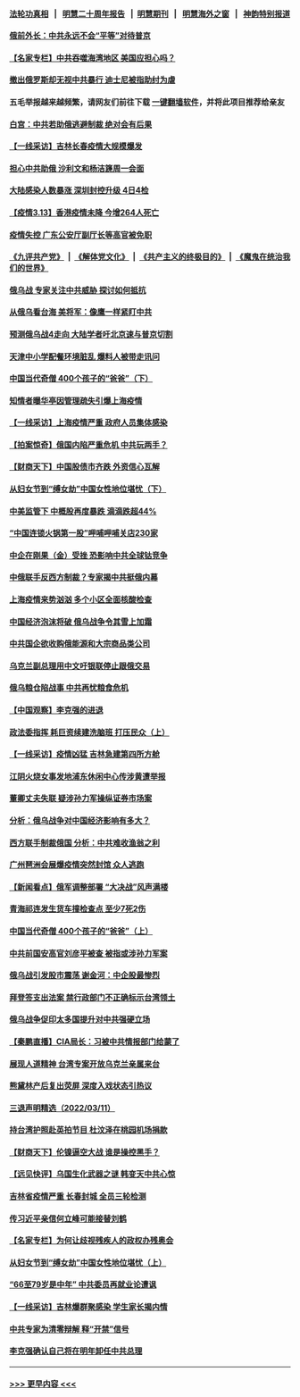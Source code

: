 #### [法轮功真相](https://github.com/gfw-breaker/truth/blob/master/README.md?t=0) &nbsp;&nbsp;|&nbsp;&nbsp; [明慧二十周年报告](https://github.com/gfw-breaker/mh-reports/blob/master/README.md?t=0) &nbsp;&nbsp;|&nbsp;&nbsp;[明慧期刊](https://github.com/gfw-breaker/mh-qikan) &nbsp;&nbsp;|&nbsp;&nbsp; [明慧海外之窗](https://github.com/gfw-breaker/mh-news/blob/master/README.md?t=0) &nbsp;&nbsp;|&nbsp;&nbsp; [神韵特别报道](https://github.com/gfw-breaker/mh-news/blob/master/shenyun.md?t=0)
#### [俄前外长：中共永远不会“平等”对待普京](../pages/nsc413/n13643595.md?t=03140802) 
#### [【名家专栏】中共吞噬海湾地区 美国应担心吗？](../pages/nsc413/n13642995.md?t=03140802) 
#### [撤出俄罗斯却无视中共暴行 迪士尼被指助纣为虐](../pages/nsc413/n13643422.md?t=03140802) 
#### 五毛举报越来越频繁，请网友们前往下载 [一键翻墙软件](https://github.com/gfw-breaker/ssr-accounts)，并将此项目推荐给亲友
#### [白宫：中共若助俄逃避制裁 绝对会有后果](../pages/nsc413/n13643513.md?t=03140802) 
#### [【一线采访】吉林长春疫情大规模爆发](../pages/nsc413/n13643435.md?t=03140802) 
#### [担心中共助俄 沙利文和杨洁篪周一会面](../pages/nsc413/n13643432.md?t=03140802) 
#### [大陆感染人数暴涨 深圳封控升级 4日4检](../pages/nsc413/n13642692.md?t=03140802) 
#### [【疫情3.13】香港疫情未降 今增264人死亡](../pages/nsc413/n13642734.md?t=03140802) 
#### [疫情失控 广东公安厅副厅长等高官被免职](../pages/nsc413/n13642434.md?t=03140802) 
#### [《九评共产党》](https://github.com/begood0513/9ping.md/blob/master/README.md) &nbsp;|&nbsp; [《解体党文化》](../../../../jtdwh.md/blob/master/README.md)  &nbsp;|&nbsp; [《共产主义的终极目的》](../../../../gczydzjmd.md/blob/master/README.md) &nbsp;|&nbsp; [《魔鬼在统治我们的世界》](../../../../mgztzwmdsj.md/blob/master/README.md) 
#### [俄乌战 专家关注中共威胁 探讨如何抵抗](../pages/nsc413/n13641196.md?t=03140802) 
#### [从俄乌看台海 美将军：像鹰一样紧盯中共](../pages/nsc413/n13637731.md?t=03140802) 
#### [预测俄乌战4走向 大陆学者吁北京速与普京切割](../pages/nsc413/n13642384.md?t=03140802) 
#### [天津中小学配餐环境脏乱 爆料人被带走讯问](../pages/nsc413/n13642334.md?t=03140802) 
#### [中国当代奇僧 400个孩子的“爸爸”（下）](../pages/nsc413/n13639864.md?t=03140802) 
#### [知情者曝华亭因管理疏失引爆上海疫情](../pages/nsc413/n13642418.md?t=03140802) 
#### [【一线采访】上海疫情严重 政府人员集体感染](../pages/nsc413/n13641892.md?t=03140802) 
#### [【拍案惊奇】俄国内陷严重危机 中共玩两手？](../pages/nsc413/n13641690.md?t=03140802) 
#### [【财商天下】中国股债市齐跌 外资信心瓦解](../pages/nsc413/n13641873.md?t=03140802) 
#### [从妇女节到“缚女劫”中国女性地位堪忧（下）](../pages/nsc413/n13639950.md?t=03140802) 
#### [中美监管下 中概股再度暴跌 滴滴跌超44%](../pages/nsc413/n13641942.md?t=03140802) 
#### [“中国连锁火锅第一股”呷哺呷哺关店230家](../pages/nsc413/n13641896.md?t=03140802) 
#### [中企在刚果（金）受挫 恐影响中共全球钴竞争](../pages/nsc413/n13641727.md?t=03140802) 
#### [中俄联手反西方制裁？专家揭中共挺俄内幕](../pages/nsc413/n13639480.md?t=03140802) 
#### [上海疫情来势汹汹 多个小区全面核酸检查](../pages/nsc413/n13641540.md?t=03140802) 
#### [中国经济泡沫将破 俄乌战争令其雪上加霜](../pages/nsc413/n13641781.md?t=03140802) 
#### [中共国企欲收购俄能源和大宗商品类公司](../pages/nsc413/n13641699.md?t=03140802) 
#### [乌克兰副总理用中文吁银联停止跟俄交易](../pages/nsc413/n13641639.md?t=03140802) 
#### [俄乌粮仓陷战事 中共再忧粮食危机](../pages/nsc413/n13641640.md?t=03140802) 
#### [【中国观察】李克强的进退](../pages/nsc413/n13641266.md?t=03140802) 
#### [政法委指挥 耗巨资续建洗脑班 打压民众（上）](../pages/nsc413/n13636730.md?t=03140802) 
#### [【一线采访】疫情凶猛 吉林急建第四所方舱](../pages/nsc413/n13640992.md?t=03140802) 
#### [江阴火烧女事发地浦东休闲中心传涉黄遭举报](../pages/nsc413/n13641083.md?t=03140802) 
#### [董卿丈夫失联 疑涉孙力军操纵证券市场案](../pages/nsc413/n13640899.md?t=03140802) 
#### [分析：俄乌战争对中国经济影响有多大？](../pages/nsc413/n13640472.md?t=03140802) 
#### [西方联手制裁俄国 分析：中共难收渔翁之利](../pages/nsc413/n13640767.md?t=03140802) 
#### [广州琶洲会展爆疫情突然封馆 众人逃跑](../pages/nsc413/n13640764.md?t=03140802) 
#### [【新闻看点】俄军调整部署 “大决战”风声满楼](../pages/nsc413/n13639463.md?t=03140802) 
#### [青海祁连发生货车撞检查点 至少7死2伤](../pages/nsc413/n13640576.md?t=03140802) 
#### [中国当代奇僧 400个孩子的“爸爸”（上）](../pages/nsc413/n13639845.md?t=03140802) 
#### [中共前国安高官刘彦平被查 被指或涉孙力军案](../pages/nsc413/n13640351.md?t=03140802) 
#### [俄乌战引发股市震荡 谢金河：中企股最惨烈](../pages/nsc413/n13640319.md?t=03140802) 
#### [拜登签支出法案 禁行政部门不正确标示台湾领土](../pages/nsc413/n13640363.md?t=03140802) 
#### [俄乌战争促印太多国提升对中共强硬立场](../pages/nsc413/n13639842.md?t=03140802) 
#### [【秦鹏直播】CIA局长：习被中共情报部门给蒙了](../pages/nsc413/n13640061.md?t=03140802) 
#### [展现人道精神 台湾专案开放乌克兰亲属来台](../pages/nsc413/n13640186.md?t=03140802) 
#### [熊黛林产后复出荧屏 深度入戏状态引热议](../pages/nsc413/n13640008.md?t=03140802) 
#### [三退声明精选（2022/03/11）](../pages/nsc413/n13640181.md?t=03140802) 
#### [持台湾护照赴英拍节目 杜汶泽在桃园机场捐款](../pages/nsc413/n13639867.md?t=03140802) 
#### [【财商天下】伦镍逼空大战 谁是操控黑手？](../pages/nsc413/n13640138.md?t=03140802) 
#### [【远见快评】乌国生化武器之谜 韩变天中共心惊](../pages/nsc413/n13640044.md?t=03140802) 
#### [吉林省疫情严重 长春封城 全员三轮检测](../pages/nsc413/n13639947.md?t=03140802) 
#### [传习近平亲信何立峰可能接替刘鹤](../pages/nsc413/n13639926.md?t=03140802) 
#### [【名家专栏】为何让歧视残疾人的政权办残奥会](../pages/nsc413/n13639359.md?t=03140802) 
#### [从妇女节到“缚女劫”中国女性地位堪忧（上）](../pages/nsc413/n13639944.md?t=03140802) 
#### [“66至79岁是中年” 中共委员再就业论遭讽](../pages/nsc413/n13639873.md?t=03140802) 
#### [【一线采访】吉林爆群聚感染 学生家长揭内情](../pages/nsc413/n13639122.md?t=03140802) 
#### [中共专家为清零辩解 释“开禁”信号](../pages/nsc413/n13639729.md?t=03140802) 
#### [李克强确认自己将在明年卸任中共总理](../pages/nsc413/n13639587.md?t=03140802) 

----
#### [ >>> 更早内容 <<< ](../indexes/nsc413-earlier.md)
